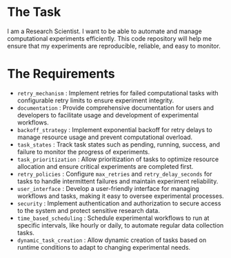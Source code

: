 # The Task

I am a Research Scientist. I want to be able to automate and manage computational experiments efficiently. This code repository will help me ensure that my experiments are reproducible, reliable, and easy to monitor.

# The Requirements

* `retry_mechanism` : Implement retries for failed computational tasks with configurable retry limits to ensure experiment integrity.
* `documentation` : Provide comprehensive documentation for users and developers to facilitate usage and development of experimental workflows.
* `backoff_strategy` : Implement exponential backoff for retry delays to manage resource usage and prevent computational overload.
* `task_states` : Track task states such as pending, running, success, and failure to monitor the progress of experiments.
* `task_prioritization` : Allow prioritization of tasks to optimize resource allocation and ensure critical experiments are completed first.
* `retry_policies` : Configure `max_retries` and `retry_delay_seconds` for tasks to handle intermittent failures and maintain experiment reliability.
* `user_interface` : Develop a user-friendly interface for managing workflows and tasks, making it easy to oversee experimental processes.
* `security` : Implement authentication and authorization to secure access to the system and protect sensitive research data.
* `time_based_scheduling` : Schedule experimental workflows to run at specific intervals, like hourly or daily, to automate regular data collection tasks.
* `dynamic_task_creation` : Allow dynamic creation of tasks based on runtime conditions to adapt to changing experimental needs.
